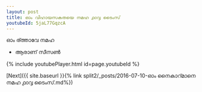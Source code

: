```yaml
---
layout: post
title: ഓം വിഹായസകതയെ നമഹ ൧൦൮ ടൈംസ്
youtubeId: 5jaL77GqzcA
---
```

 
 
 ഓം ര്ത്താവേ നമഹ 
 
 -  ആരാണ് സീസൺ 
 
  
 
  
 
 
 
 
 
 


{% include youtubePlayer.html id=page.youtubeId %}
 
[Next]({{ site.baseurl }}{% link  split2/_posts/2016-07-10-ഓം നൈകാറ്മാനെ നമഹ ൧൦൮ ടൈംസ്.md%})
 
